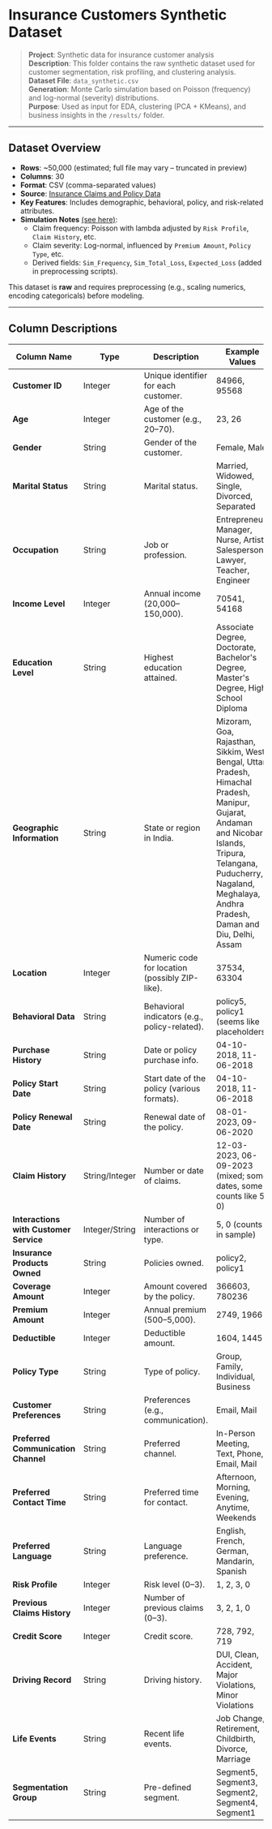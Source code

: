 # Insurance Customers Synthetic Dataset

> **Project**: Synthetic data for insurance customer analysis  
> **Description**: This folder contains the raw synthetic dataset used for customer segmentation, risk profiling, and clustering analysis.  
> **Dataset File**: `data_synthetic.csv`  
> **Generation**: Monte Carlo simulation based on Poisson (frequency) and log-normal (severity) distributions.  
> **Purpose**: Used as input for EDA, clustering (PCA + KMeans), and business insights in the `/results/` folder.

---

## Dataset Overview

- **Rows**: ~50,000 (estimated; full file may vary – truncated in preview)  
- **Columns**: 30  
- **Format**: CSV (comma-separated values)  
- **Source**: [Insurance Claims and Policy Data](https://www.kaggle.com/datasets/ravalsmit/insurance-claims-and-policy-data)  
- **Key Features**: Includes demographic, behavioral, policy, and risk-related attributes.  
- **Simulation Notes** [(see here)](src/):  
  - Claim frequency: Poisson with lambda adjusted by `Risk Profile`, `Claim History`, etc.  
  - Claim severity: Log-normal, influenced by `Premium Amount`, `Policy Type`, etc.  
  - Derived fields: `Sim_Frequency`, `Sim_Total_Loss`, `Expected_Loss` (added in preprocessing scripts).

This dataset is **raw** and requires preprocessing (e.g., scaling numerics, encoding categoricals) before modeling.

---

## Column Descriptions

| Column Name | Type | Description | Example Values |
|-------------|------|-------------|---------------|
| **Customer ID** | Integer | Unique identifier for each customer. | 84966, 95568 |
| **Age** | Integer | Age of the customer (e.g., 20–70). | 23, 26 |
| **Gender** | String | Gender of the customer. | Female, Male |
| **Marital Status** | String | Marital status. | Married, Widowed, Single, Divorced, Separated |
| **Occupation** | String | Job or profession. | Entrepreneur, Manager, Nurse, Artist, Salesperson, Lawyer, Teacher, Engineer |
| **Income Level** | Integer | Annual income (20,000–150,000). | 70541, 54168 |
| **Education Level** | String | Highest education attained. | Associate Degree, Doctorate, Bachelor's Degree, Master's Degree, High School Diploma |
| **Geographic Information** | String | State or region in India. | Mizoram, Goa, Rajasthan, Sikkim, West Bengal, Uttar Pradesh, Himachal Pradesh, Manipur, Gujarat, Andaman and Nicobar Islands, Tripura, Telangana, Puducherry, Nagaland, Meghalaya, Andhra Pradesh, Daman and Diu, Delhi, Assam |
| **Location** | Integer | Numeric code for location (possibly ZIP-like). | 37534, 63304 |
| **Behavioral Data** | String | Behavioral indicators (e.g., policy-related). | policy5, policy1 (seems like placeholders) |
| **Purchase History** | String | Date or policy purchase info. | 04-10-2018, 11-06-2018 |
| **Policy Start Date** | String | Start date of the policy (various formats). | 04-10-2018, 11-06-2018 |
| **Policy Renewal Date** | String | Renewal date of the policy. | 08-01-2023, 09-06-2020 |
| **Claim History** | String/Integer | Number or date of claims. | 12-03-2023, 06-09-2023 (mixed; some dates, some counts like 5, 0) |
| **Interactions with Customer Service** | Integer/String | Number of interactions or type. | 5, 0 (counts in sample) |
| **Insurance Products Owned** | String | Policies owned. | policy2, policy1 |
| **Coverage Amount** | Integer | Amount covered by the policy. | 366603, 780236 |
| **Premium Amount** | Integer | Annual premium (500–5,000). | 2749, 1966 |
| **Deductible** | Integer | Deductible amount. | 1604, 1445 |
| **Policy Type** | String | Type of policy. | Group, Family, Individual, Business |
| **Customer Preferences** | String | Preferences (e.g., communication). | Email, Mail |
| **Preferred Communication Channel** | String | Preferred channel. | In-Person Meeting, Text, Phone, Email, Mail |
| **Preferred Contact Time** | String | Preferred time for contact. | Afternoon, Morning, Evening, Anytime, Weekends |
| **Preferred Language** | String | Language preference. | English, French, German, Mandarin, Spanish |
| **Risk Profile** | Integer | Risk level (0–3). | 1, 2, 3, 0 |
| **Previous Claims History** | Integer | Number of previous claims (0–3). | 3, 2, 1, 0 |
| **Credit Score** | Integer | Credit score. | 728, 792, 719 |
| **Driving Record** | String | Driving history. | DUI, Clean, Accident, Major Violations, Minor Violations |
| **Life Events** | String | Recent life events. | Job Change, Retirement, Childbirth, Divorce, Marriage |
| **Segmentation Group** | String | Pre-defined segment. | Segment5, Segment3, Segment2, Segment4, Segment1 |



